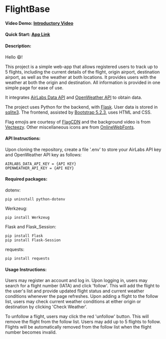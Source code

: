 # FlightBase
#### Video Demo:  [Introductory Video](https://youtu.be/-UNtKmqMSNQ)

#### Quick Start: [App Link](https://flightbase.onrender.com/)

#### Description:
Hello :smile:!

This project is a simple web-app that allows registered users to track up to 5 flights, including the current details of the flight, origin airport, destination airport, as well as the weather at both locations. It provides users with the weather at both the origin and destination. All information is provided in one simple page for ease of use.

It integrates [AirLabs Data API](https://airlabs.co/) and [OpenWeather API](https://openweathermap.org/) to obtain data. 

The project uses Python for the backend, with [Flask](https://flask.palletsprojects.com/). User data is stored in [sqlite3](https://www.sqlite.org/). The frontend, assisted by [Bootstrap 5.2.3](https://getbootstrap.com/), uses HTML and CSS. 

Flag emojis are courtesy of [FlagCDN](https://flagcdn.com/) and the background video is from [Vecteezy](https://vecteezy.com/). Other miscellaneous icons are from [OnlineWebFonts](https://www.onlinewebfonts.com/icon).


#### API Instructions:
Upon cloning the repository, create a file '.env' to store your AirLabs API key and OpenWeather API key as follows:
```
AIRLABS_DATA_API_KEY = {API KEY}
OPENWEATHER_API_KEY = {API KEY}
```

#### Required packages:
dotenv:
```
pip uninstall python-dotenv
```

Werkzeug:
```
pip install Werkzeug
```

Flask and Flask_Session:
```
pip install Flask
pip install Flask-Session
```

requests:
```
pip install requests
```

#### Usage Instructions:
Users may register an account and log in. Upon logging in, users may search for a flight number (IATA) and click 'follow'.
This will add the flight to the user's list and provide updated flight status and current weather conditions whenever the page refreshes.
Upon adding a flight to the follow list, users may check current weather conditions at either origin or destination by clicking 'Check Weather'.

To unfollow a flight, users may click the red 'unfollow' button. This will remove the flight from the follow list.
Users may add up to 5 flights to follow.
Flights will be automatically removed from the follow list when the flight number becomes invalid.
